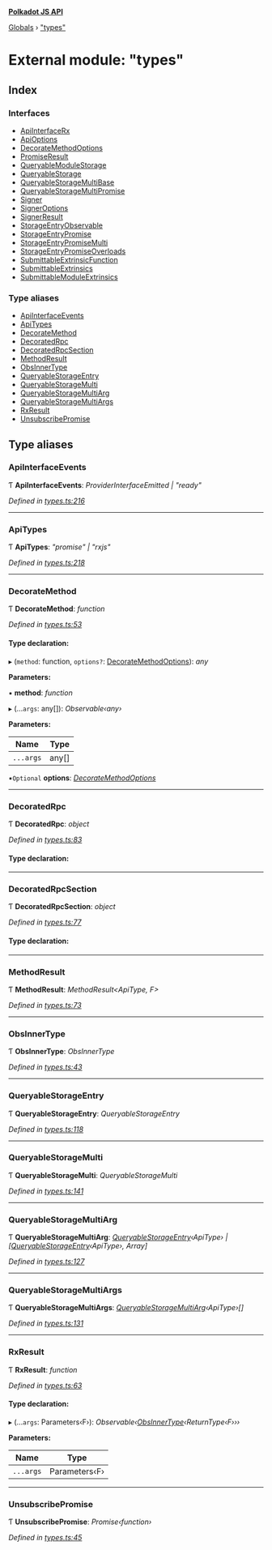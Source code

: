 **[Polkadot JS API](../README.md)**

[Globals](../globals.md) › [&quot;types&quot;](_types_.md)

# External module: "types"

## Index

### Interfaces

* [ApiInterfaceRx](../interfaces/_types_.apiinterfacerx.md)
* [ApiOptions](../interfaces/_types_.apioptions.md)
* [DecorateMethodOptions](../interfaces/_types_.decoratemethodoptions.md)
* [PromiseResult](../interfaces/_types_.promiseresult.md)
* [QueryableModuleStorage](../interfaces/_types_.queryablemodulestorage.md)
* [QueryableStorage](../interfaces/_types_.queryablestorage.md)
* [QueryableStorageMultiBase](../interfaces/_types_.queryablestoragemultibase.md)
* [QueryableStorageMultiPromise](../interfaces/_types_.queryablestoragemultipromise.md)
* [Signer](../interfaces/_types_.signer.md)
* [SignerOptions](../interfaces/_types_.signeroptions.md)
* [SignerResult](../interfaces/_types_.signerresult.md)
* [StorageEntryObservable](../interfaces/_types_.storageentryobservable.md)
* [StorageEntryPromise](../interfaces/_types_.storageentrypromise.md)
* [StorageEntryPromiseMulti](../interfaces/_types_.storageentrypromisemulti.md)
* [StorageEntryPromiseOverloads](../interfaces/_types_.storageentrypromiseoverloads.md)
* [SubmittableExtrinsicFunction](../interfaces/_types_.submittableextrinsicfunction.md)
* [SubmittableExtrinsics](../interfaces/_types_.submittableextrinsics.md)
* [SubmittableModuleExtrinsics](../interfaces/_types_.submittablemoduleextrinsics.md)

### Type aliases

* [ApiInterfaceEvents](_types_.md#apiinterfaceevents)
* [ApiTypes](_types_.md#apitypes)
* [DecorateMethod](_types_.md#decoratemethod)
* [DecoratedRpc](_types_.md#decoratedrpc)
* [DecoratedRpcSection](_types_.md#decoratedrpcsection)
* [MethodResult](_types_.md#methodresult)
* [ObsInnerType](_types_.md#obsinnertype)
* [QueryableStorageEntry](_types_.md#queryablestorageentry)
* [QueryableStorageMulti](_types_.md#queryablestoragemulti)
* [QueryableStorageMultiArg](_types_.md#queryablestoragemultiarg)
* [QueryableStorageMultiArgs](_types_.md#queryablestoragemultiargs)
* [RxResult](_types_.md#rxresult)
* [UnsubscribePromise](_types_.md#unsubscribepromise)

## Type aliases

###  ApiInterfaceEvents

Ƭ **ApiInterfaceEvents**: *ProviderInterfaceEmitted | "ready"*

*Defined in [types.ts:216](https://github.com/polkadot-js/api/blob/55fb391/packages/api/src/types.ts#L216)*

___

###  ApiTypes

Ƭ **ApiTypes**: *"promise" | "rxjs"*

*Defined in [types.ts:218](https://github.com/polkadot-js/api/blob/55fb391/packages/api/src/types.ts#L218)*

___

###  DecorateMethod

Ƭ **DecorateMethod**: *function*

*Defined in [types.ts:53](https://github.com/polkadot-js/api/blob/55fb391/packages/api/src/types.ts#L53)*

#### Type declaration:

▸ (`method`: function, `options?`: [DecorateMethodOptions](../interfaces/_types_.decoratemethodoptions.md)): *any*

**Parameters:**

▪ **method**: *function*

▸ (...`args`: any[]): *Observable‹any›*

**Parameters:**

Name | Type |
------ | ------ |
`...args` | any[] |

▪`Optional`  **options**: *[DecorateMethodOptions](../interfaces/_types_.decoratemethodoptions.md)*

___

###  DecoratedRpc

Ƭ **DecoratedRpc**: *object*

*Defined in [types.ts:83](https://github.com/polkadot-js/api/blob/55fb391/packages/api/src/types.ts#L83)*

#### Type declaration:

___

###  DecoratedRpcSection

Ƭ **DecoratedRpcSection**: *object*

*Defined in [types.ts:77](https://github.com/polkadot-js/api/blob/55fb391/packages/api/src/types.ts#L77)*

#### Type declaration:

___

###  MethodResult

Ƭ **MethodResult**: *MethodResult<ApiType, F>*

*Defined in [types.ts:73](https://github.com/polkadot-js/api/blob/55fb391/packages/api/src/types.ts#L73)*

___

###  ObsInnerType

Ƭ **ObsInnerType**: *ObsInnerType<O>*

*Defined in [types.ts:43](https://github.com/polkadot-js/api/blob/55fb391/packages/api/src/types.ts#L43)*

___

###  QueryableStorageEntry

Ƭ **QueryableStorageEntry**: *QueryableStorageEntry<ApiType>*

*Defined in [types.ts:118](https://github.com/polkadot-js/api/blob/55fb391/packages/api/src/types.ts#L118)*

___

###  QueryableStorageMulti

Ƭ **QueryableStorageMulti**: *QueryableStorageMulti<ApiType>*

*Defined in [types.ts:141](https://github.com/polkadot-js/api/blob/55fb391/packages/api/src/types.ts#L141)*

___

###  QueryableStorageMultiArg

Ƭ **QueryableStorageMultiArg**: *[QueryableStorageEntry](_types_.md#queryablestorageentry)‹ApiType› | [[QueryableStorageEntry](_types_.md#queryablestorageentry)‹ApiType›, Array]*

*Defined in [types.ts:127](https://github.com/polkadot-js/api/blob/55fb391/packages/api/src/types.ts#L127)*

___

###  QueryableStorageMultiArgs

Ƭ **QueryableStorageMultiArgs**: *[QueryableStorageMultiArg](_types_.md#queryablestoragemultiarg)‹ApiType›[]*

*Defined in [types.ts:131](https://github.com/polkadot-js/api/blob/55fb391/packages/api/src/types.ts#L131)*

___

###  RxResult

Ƭ **RxResult**: *function*

*Defined in [types.ts:63](https://github.com/polkadot-js/api/blob/55fb391/packages/api/src/types.ts#L63)*

#### Type declaration:

▸ (...`args`: Parameters‹F›): *Observable‹[ObsInnerType](_types_.md#obsinnertype)‹ReturnType‹F›››*

**Parameters:**

Name | Type |
------ | ------ |
`...args` | Parameters‹F› |

___

###  UnsubscribePromise

Ƭ **UnsubscribePromise**: *Promise‹function›*

*Defined in [types.ts:45](https://github.com/polkadot-js/api/blob/55fb391/packages/api/src/types.ts#L45)*